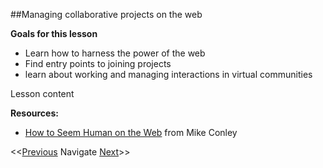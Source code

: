 ##Managing collaborative projects on the web

**Goals for this lesson**

* Learn how to harness the power of the web
* Find entry points to joining projects
* learn about working and managing interactions in virtual communities

Lesson content


**Resources:**
* [How to Seem Human on the Web](http://mikeconley.github.io/community-tips-slides/) from Mike Conley

<<[Previous](https://github.com/cbahlai/OSRR_course/blob/master/22_submitting_manuscripts_to_journals.md)  Navigate [Next]()>>

